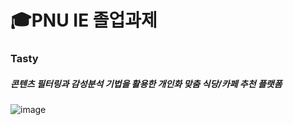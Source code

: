 # 🎓PNU IE 졸업과제

### Tasty
##### 콘텐츠 필터링과 감성분석 기법을 활용한 개인화 맞춤 식당/카페 추천 플랫폼
![image](https://user-images.githubusercontent.com/64953591/116809252-09933680-ab78-11eb-9c63-1ae931d38677.png)

